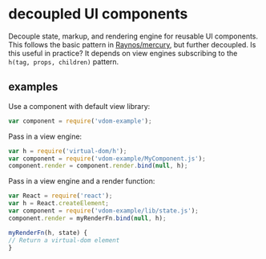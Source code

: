 # decoupled UI components

Decouple state, markup, and rendering engine for reusable UI components. This follows the basic pattern in [Raynos/mercury](https://github.com/Raynos/mercury/), but further decoupled. Is this useful in practice? It depends on view engines subscribing to the `h(tag, props, children)` pattern.


## examples

Use a component with default view library:
```js
var component = require('vdom-example');
```

Pass in a view engine:
```js
var h = require('virtual-dom/h');
var component = require('vdom-example/MyComponent.js');
component.render = component.render.bind(null, h);
```

Pass in a view engine and a render function:
```js
var React = require('react');
var h = React.createElement;
var component = require('vdom-example/lib/state.js');
component.render = myRenderFn.bind(null, h);

myRenderFn(h, state) {
// Return a virtual-dom element
}
```
